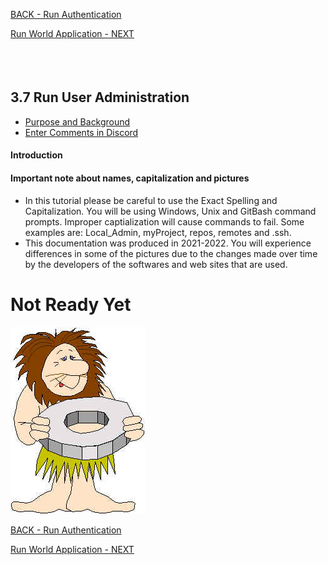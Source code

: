 <!-- ------------------------------------------------------------------------- -->

<div class="page-back">


[BACK - Run Authentication](/FormR/fr0402_Authentication.md)
</div><div class="page-next">

[Run World Application - NEXT](/FormR/fr0404_Complete-World-Application.md)
</div><div style="margin-top:35px">&nbsp;</div>

<!-- ------------------------------------------------------------------------- -->


## 3.7 Run User Administration
- [Purpose and Background](../Setup/purposes/pfr0307_Setup-React-Apps-Ubuntu.md)
- [Enter Comments in Discord](https://discord.com/channels/928752444316483585/932678480863305770)

#### Introduction


#### Important note about names, capitalization and pictures
- In this tutorial please be careful to use the Exact Spelling and Capitalization. You will be using Windows, Unix and GitBash command prompts. Improper captialization will cause commands to fail. Some examples are: Local_Admin, myProject, repos, remotes and .ssh.
- This documentation was produced in 2021-2022. You will experience differences in some of the pictures due to the changes made over time by the developers of the softwares and web sites that are used.

# Not Ready Yet

![Not Ready Yet](./images/fr0000-01_not-ready.png "Not Ready Yet")


<!-- ------------------------------------------------------------------------- -->

<div class="page-back">

[BACK - Run Authentication](/FormR/fr0402_Authentication.md)
</div><div class="page-next">

[Run World Application - NEXT](/FormR/fr0404_Complete-World-Application.md)
</div>

<!-- ------------------------------------------------------------------------- -->
